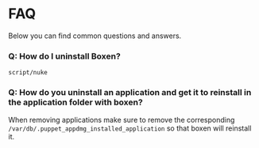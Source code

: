 # FAQ

Below you can find common questions and answers.

### Q: How do I uninstall Boxen?

`script/nuke`

### Q: How do you uninstall an application and get it to reinstall in the application folder with boxen?

When removing applications make sure to remove the corresponding `/var/db/.puppet_appdmg_installed_application` so that boxen will reinstall it.
